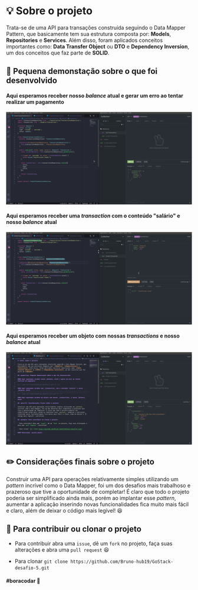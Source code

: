 # :bulb: Sobre o projeto

Trata-se de uma API para transações construída seguindo o Data Mapper Pattern, que basicamente tem sua estrutura composta por: **Models**, **Repositories** e **Services**. Além disso, foram aplicados conceitos importantes como: **Data Transfer Object** ou **DTO** e **Dependency Inversion**, um dos conceitos que faz parte de **SOLID**.

## :paperclip: Pequena demonstação sobre o que foi desenvolvido

#### Aqui esperamos receber nosso _balance_ atual e gerar um erro ao tentar realizar um pagamento

<img src="assets/gif1-desafio5.gif"/>

#### Aqui esperamos receber uma _transaction_ com o conteúdo "salário" e nosso _balance_ atual

<img src="assets/gif2-desafio5.gif"/>

#### Aqui esperamos receber um objeto com nossas _transactions_ e nosso _balance_ atual

<img src="assets/gif3-desafio5.gif"/>

## :pencil2: Considerações finais sobre o projeto

Construir uma API para operações relativamente simples utilizando um _pattern_ incrível como o Data Mapper, foi um dos desafios mais trabalhoso e prazeroso que tive a oportunidade de completar! É claro que todo o projeto poderia ser simplificado ainda mais, porém ao implantar esse _pattern_, aumentar a aplicação inserindo novas funcionalidades fica muito mais fácil e claro, além de deixar o código mais legível! :satisfied:

## :pushpin: Para contribuir ou clonar o projeto

- Para contribuir abra uma `issue`, dê um `fork` no projeto, faça suas alterações e abra uma `pull request` :satisfied:

- Para clonar `git clone https://github.com/Bruno-hub19/GoStack-desafio-5.git`

#### #boracodar :purple_heart:

